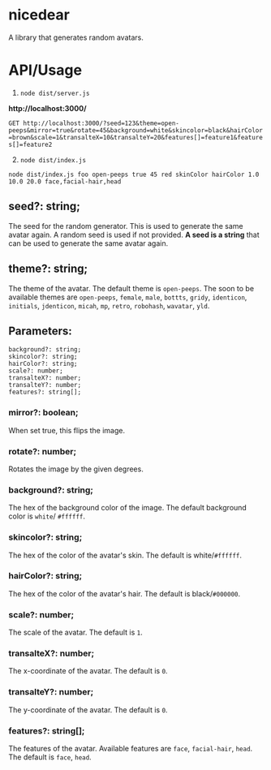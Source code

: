 # nicedear

A library that generates random avatars.

# API/Usage

1. ```node dist/server.js```

**http://localhost:3000/**

`GET http://localhost:3000/?seed=123&theme=open-peeps&mirror=true&rotate=45&background=white&skincolor=black&hairColor=brown&scale=1&transalteX=10&transalteY=20&features[]=feature1&features[]=feature2`


2. ```node dist/index.js```

```node dist/index.js foo open-peeps true 45 red skinColor hairColor 1.0 10.0 20.0 face,facial-hair,head```


##	seed?: string;

The seed for the random generator. This is used to generate the same avatar again. A random seed is used if not provided. **A seed is a string** that can be used to generate the same avatar again. 

##	theme?: string;

The theme of the avatar. The default theme is `open-peeps`.
The soon to be available themes are `open-peeps`, `female`, `male`, `bottts`, `gridy`, `identicon`, `initials`, `jdenticon`, `micah`, `mp`, `retro`, `robohash`, `wavatar`, `yld`.


## Parameters:

	background?: string;
	skincolor?: string;
	hairColor?: string;
	scale?: number;
	transalteX?: number;
	transalteY?: number;
	features?: string[];

 
### mirror?: boolean;

When set true, this flips the image.

###	rotate?: number;

Rotates the image by the given degrees.

###	background?: string;

The hex of the background color of the image. The default background color is `white`/ `#ffffff`.

###	skincolor?: string;

The hex of the color of the avatar's skin. The default is white/`#ffffff`.

###	hairColor?: string;

The hex of the color of the avatar's hair. The default is black/`#000000`.

###	scale?: number;

The scale of the avatar. The default is `1`.

###	transalteX?: number;

The x-coordinate of the avatar. The default is `0`.

###	transalteY?: number;

The y-coordinate of the avatar. The default is `0`.

###	features?: string[];

The features of the avatar. Available features are `face`, `facial-hair`, `head`. The default is `face`, `head`.
